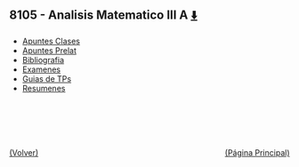 
<html>
<body>
<h2>8105 - Analisis Matematico III A <a href="https://downgit.github.io/#/home?url=https://github.com/Apuntes-FIUBA/Apuntes-Electronica/tree/main/81 - Matemática/8105 - Analisis Matematico III A" style="font-size:20px">  ⬇️ </a></h2>
<ul>
    <li><a href="Apuntes Clases">Apuntes Clases</a></li>
    <li><a href="Apuntes Prelat">Apuntes Prelat</a></li>
    <li><a href="Bibliografia">Bibliografia</a></li>
    <li><a href="Examenes">Examenes</a></li>
    <li><a href="Guias de TPs">Guias de TPs</a></li>
    <li><a href="Resumenes">Resumenes</a></li>
</ul>
</body>
</html>

<br><br><br><br><br><a href="../" style="float: left">(Volver)</a> <a href="https://apuntes-fiuba.github.io/Apuntes-Electronica" style="float: right">(Página Principal)</a>
